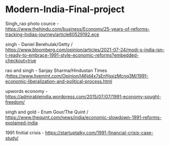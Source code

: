 # Modern-India-Final-project

Singh_rao photo cource - https://www.thehindu.com/business/Economy/25-years-of-reforms-tracking-Indias-journey/article60529192.ece

singh - Daniel Berehulak/Getty / https://www.bloomberg.com/opinion/articles/2021-07-24/modi-s-india-isn-t-ready-to-embrace-1991-style-economic-reforms?embedded-checkout=true

rao and singh - Sanjay Sharma/Hindustan Times  /https://www.livemint.com/Opinion/l46jd4x7sEnYgxizMcnq3M/1991-economic-liberalization-and-political-process.html

upwords economy - https://admirableindia.wordpress.com/2015/07/07/1991-economy-sought-freedom/

singh and gold - Erum Gour/The Quint / https://www.thequint.com/news/india/economic-slowdown-1991-reforms-explained-india



1991 finitial crisis - https://startuptalky.com/1991-financial-crisis-case-study/